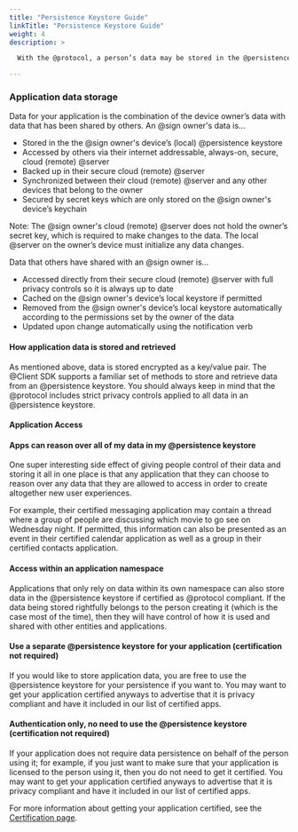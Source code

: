 ```yaml
---
title: "Persistence Keystore Guide"
linkTitle: "Persistence Keystore Guide"
weight: 4
description: >

  With the @protocol, a person’s data may be stored in the @persistence keystore, an encrypted key/value store which is managed by the at_client_sdk. Get to know how it works.

---
```



### Application data storage

Data for your application is the combination of the device owner’s data with data that has been shared by others. 
An @sign owner's data is...
- Stored in the the @sign owner's device’s (local) @persistence keystore 
- Accessed by others via their internet addressable, always-on, secure, cloud (remote) @server
- Backed up in their secure cloud (remote) @server
- Synchronized between their cloud (remote) @server and any other devices that belong to the owner
- Secured by secret keys which are only stored on the @sign owner's device’s keychain

Note: The @sign owner's cloud (remote) @server does not hold the owner’s secret key, which is required to make changes to the data. The local @server on the owner’s device must initialize any data changes.

Data that others have shared with an @sign owner is...
- Accessed directly from their secure cloud (remote) @server with full privacy controls so it is always up to date
- Cached on the @sign owner's device’s local keystore if permitted
- Removed from the @sign owner's device’s local keystore automatically according to the permissions set by the owner of the data
- Updated upon change automatically using the notification verb



#### How application data is stored and retrieved

As mentioned above, data is stored encrypted as a key/value pair. The @Client SDK supports a familiar set of methods to store and retrieve data from an @persistence keystore. You should always keep in mind that the @protocol includes strict privacy controls applied to all data in an @persistence keystore.

#### Application Access

#### Apps can reason over all of my data in my @persistence keystore

One super interesting side effect of giving people control of their data and storing it all in one place is that any application that they can choose to reason over any data that they are allowed to access in order to create altogether new user experiences. 

For example, their certified messaging application may contain a thread where a group of people are discussing which movie to go see on Wednesday night. If permitted, this information can also be presented as an event in their certified calendar application as well as a group in their certified contacts application.


#### Access within an application namespace

Applications that only rely on data within its own namespace can also store data in the @persistence keystore if certified as @protocol compliant. If the data being stored rightfully belongs to the person creating it (which is the case most of the time), then they will have control of how it is used and shared with other entities and applications. 

#### Use a separate @persistence keystore for your application (certification not required)

If you would like to store application data, you are free to use the @persistence keystore for your persistence if you want to. You may want to get your application certified anyways to advertise that it is privacy compliant and have it included in our list of certified apps. 



#### Authentication only, no need to use the @persistence keystore (certification not required)

If your application does not require data persistence on behalf of the person using it; for example, if you just want to make sure that your application is licensed to the person using it, then you do not need to get it certified. You may want to get your application certified anyways to advertise that it is privacy compliant and have it included in our list of certified apps. 


For more information about getting your application certified, see the [Certification page]().
